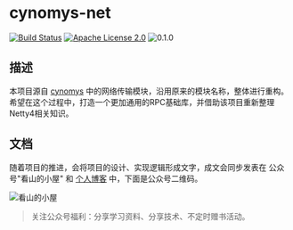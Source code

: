 # cynomys-net

[![Build Status](https://api.travis-ci.com/howardliu-cn/cynomys-net.svg?branch=master)](https://travis-ci.com/github/howardliu-cn/cynomys-net)
[![Apache License 2.0](https://img.shields.io/badge/license-Apache%20License%202.0-green.svg)](http://www.apache.org/licenses/LICENSE-2.0)
![0.1.0](https://img.shields.io/badge/version-0.1.0-green)

## 描述

本项目源自 [cynomys](https://github.com/howardliu-cn/cynomys) 中的网络传输模块，沿用原来的模块名称，整体进行重构。希望在这个过程中，打造一个更加通用的RPC基础库，并借助该项目重新整理Netty4相关知识。

## 文档

随着项目的推进，会将项目的设计、实现逻辑形成文字，成文会同步发表在 公众号"看山的小屋" 和 [个人博客](https://www.howardliu.cn) 中，下面是公众号二维码。

![看山的小屋](http://static.howardliu.cn/about/kanshanshuo.png)

> 关注公众号福利：分享学习资料、分享技术、不定时赠书活动。
